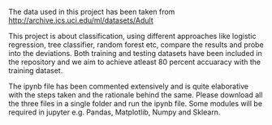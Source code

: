 The data used in this project has been taken from http://archive.ics.uci.edu/ml/datasets/Adult

This project is about classification, using different approaches like logistic regression, tree classifier, random forest etc, compare the results and probe into the deviations. Both training and testing datasets have been included in the repository and we aim to achieve atleast 80 percent accuaracy with the training dataset.

The ipynb file has been commented extensively and is quite elaborative with the steps taken and the rationale behind the same.
Please download all the three files in a single folder and run the ipynb file. Some modules will be required in jupyter e.g. Pandas, Matplotlib, Numpy and Sklearn.

